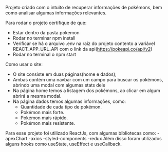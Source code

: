 Projeto criado com o intuito de recuperar informações de pokémons, bem como analisar algumas informações relevantes.

Para rodar o projeto certifique de que:
- Estar dentro da pasta pokemon
- Rodar no terminar npm install
- Verificar se há o arquivo .env na raíz do projeto contento a variável REACT_APP_URL_API com o link da api(https://pokeapi.co/api/v2)
- Rodar no terminal o npm start

Como usar o site:
- O site consiste em duas páginas(home e dados);
- Ambas contém uma navbar com um campo para buscar os pokémons, abrindo uma modal com algumas stats dele
- Na página home temos a listagem dos pokémons, ao clicar em algum abrirá a mesma modal.
- Na página dados temos algumas informações, como:
    - Quantidade de cada tipo de pokémon.
    - Pokémon mais forte.
    - Pokémon mais rápido.
    - Pokémon mais resistente.

Para esse projeto foi utilizado ReactJs, com algumas bibliotecas como:
-apexChart
-axios
-styled-components
-redux
Além disso foram utilizados alguns hooks como useState, useEffect e useCallback.